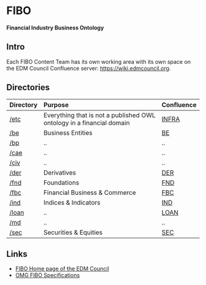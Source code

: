 # FIBO
__Financial Industry Business Ontology__

## Intro

Each FIBO Content Team has its own working area with its own space on the EDM Council Confluence
server: https://wiki.edmcouncil.org.


## Directories

Directory      | Purpose | Confluence |
:------------- |:------- |:-----------|
[/etc](./etc)  | Everything that is not a published OWL ontology in a financial domain | [INFRA](https://wiki.edmcouncil.org/display/INFRA) |
[/be](./be)    | Business Entities | [BE](https://wiki.edmcouncil.org/display/BE) |
[/bp](./bp)    | .. | .. |
[/cae](./cae)  | .. | .. |
[/civ](./civ)  | .. | .. |
[/der](./der)  | Derivatives | [DER](https://wiki.edmcouncil.org/display/DER) |
[/fnd](./fnd)  | Foundations | [FND](https://wiki.edmcouncil.org/display/FND) |
[/fbc](./fbc)  | Financial Business & Commerce  | [FBC](https://wiki.edmcouncil.org/display/FBC) |
[/ind](./ind)  | Indices & Indicators | [IND](https://wiki.edmcouncil.org/display/IND) |
[/loan](./loan)| .. | [LOAN](https://wiki.edmcouncil.org/display/LOAN) |
[/md](./md)    | .. | .. |
[/sec](./sec)  | Securities & Equities | [SEC](https://wiki.edmcouncil.org/display/SEC) |

## Links

- [FIBO Home page of the EDM Council](http://www.edmcouncil.org/financialbusiness)
- [OMG FIBO Specifications](http://spec.edmcouncil.org/fibo/)
